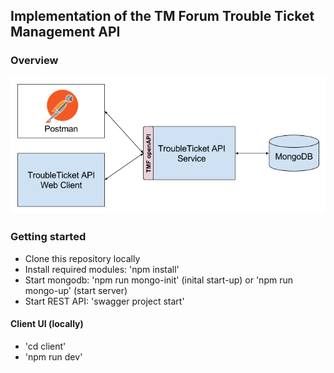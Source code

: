 ## Implementation of the TM Forum Trouble Ticket Management API

### Overview
![architecture](./docs/overview.png)

### Getting started

- Clone this repository locally
- Install required modules: 'npm install'
- Start mongodb: 'npm run mongo-init' (inital start-up) or 'npm run mongo-up' (start server)
- Start REST API: 'swagger project start'

#### Client UI (locally) ####
- 'cd client'
- 'npm run dev'
